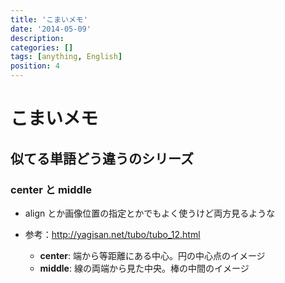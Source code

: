 ```yaml
---
title: 'こまいメモ'
date: '2014-05-09'
description:
categories: []
tags: [anything, English]
position: 4
---
```


# こまいメモ

## 似てる単語どう違うのシリーズ

### center と middle

- align とか画像位置の指定とかでもよく使うけど両方見るような
- 参考：http://yagisan.net/tubo/tubo_12.html

    - **center**: 端から等距離にある中心。円の中心点のイメージ
    - **middle**: 線の両端から見た中央。棒の中間のイメージ



<br/><br/><br/>


